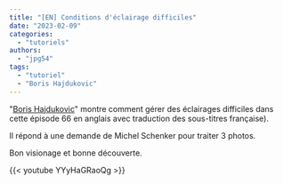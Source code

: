 ```yaml
---
title: "[EN] Conditions d'éclairage difficiles"
date: "2023-02-09"
categories:
  - "tutoriels"
authors:
  - "jpg54" 
tags:
  - "tutoriel"
  - "Boris Hajdukovic"
---
```

"[Boris Hajdukovic](https://www.youtube.com/@s7habo)" montre comment gérer des éclairages difficiles dans cette épisode 66 en anglais avec 
traduction des sous-titres française).

Il répond à une demande de Michel Schenker pour traiter 3 photos.

Bon visionage et bonne découverte.
 
{{< youtube YYyHaGRaoQg >}}
